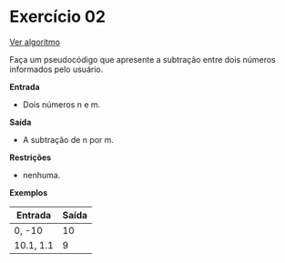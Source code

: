 # Exercício 02

[Ver algoritmo](AlgoritmoEX02.md)

Faça um pseudocódigo que apresente a subtração entre dois números informados pelo usuário.

**Entrada**

- Dois números n e m.

**Saída**

- A subtração de n por m.

**Restrições**

- nenhuma.

**Exemplos**

|Entrada |Saída |
-|-
0, -10|10|
10.1, 1.1| 9|


